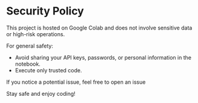 # Security Policy

This project is hosted on Google Colab and does not involve sensitive data or high-risk operations.  

For general safety:
- Avoid sharing your API keys, passwords, or personal information in the notebook.
- Execute only trusted code.

If you notice a potential issue, feel free to open an issue

Stay safe and enjoy coding!
